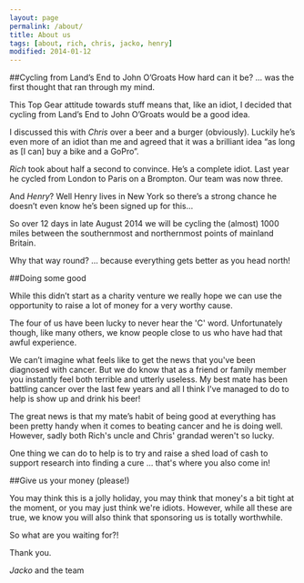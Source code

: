 ```yaml
---
layout: page
permalink: /about/
title: About us
tags: [about, rich, chris, jacko, henry]
modified: 2014-01-12
---
```


##Cycling from Land’s End to John O’Groats
How hard can it be? … was the first thought that ran through my mind.

This Top Gear attitude towards stuff means that, like an idiot, I decided that cycling from Land’s End to John O’Groats would be a good idea.

I discussed this with *Chris* over a beer and a burger (obviously). Luckily he’s even more of an idiot than me and agreed that it was a brilliant idea “as long as [I can] buy a bike and a GoPro”.

*Rich* took about half a second to convince. He’s a complete idiot. Last year he cycled from London to Paris on a Brompton. Our team was now three.

And *Henry*? Well Henry lives in New York so there’s a strong chance he doesn’t even know he’s been signed up for this…

So over 12 days in late August 2014 we will be cycling the (almost) 1000 miles between the southernmost and northernmost points of mainland Britain.

Why that way round? … because everything gets better as you head north!

##Doing some good

While this didn’t start as a charity venture we really hope we can use the opportunity to raise a lot of money for a very worthy cause.

The four of us have been lucky to never hear the 'C' word. Unfortunately though, like many others, we know people close to us who have had that awful experience.

We can’t imagine what feels like to get the news that you've been diagnosed with cancer. But we do know that as a friend or family member you instantly feel both terrible and utterly useless. My best mate has been battling cancer over the last few years and all I think I've managed to do to help is show up and drink his beer!

The great news is that my mate’s habit of being good at everything has been pretty handy when it comes to beating cancer and he is doing well. However, sadly both Rich's uncle and Chris' grandad weren't so lucky.

One thing we can do to help is to try and raise a shed load of cash to support research into finding a cure ... that's where you also come in!

##Give us your money (please!)

You may think this is a jolly holiday, you may think that money's a bit tight at the moment, or you may just think we're idiots. However, while all these are true, we know you will also think that sponsoring us is totally worthwhile.

So what are you waiting for?!

Thank you.

*Jacko* and the team
